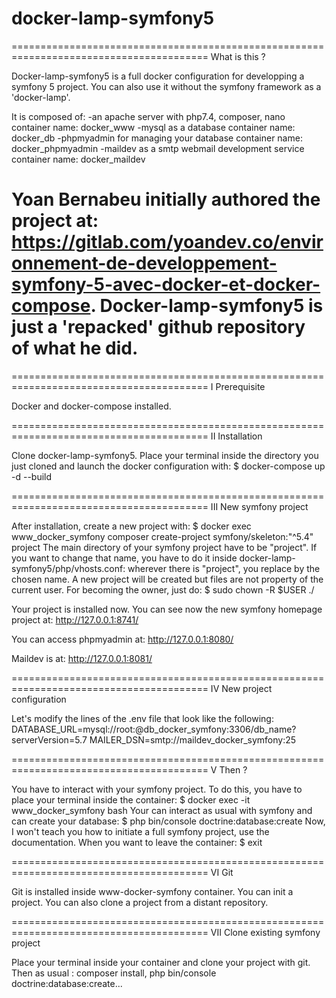 # docker-lamp-symfony5


========================================================================================
What is this ?

Docker-lamp-symfony5 is a full docker configuration for developping a symfony 5 project. You can also use it without the symfony framework as a 'docker-lamp'.

It is composed of:
    -an apache server with php7.4, composer, nano   container name:   docker_www
    -mysql as a database                            container name:   docker_db
    -phpmyadmin for managing your database          container name:   docker_phpmyadmin
    -maildev as a smtp webmail development service  container name:   docker_maildev

Yoan Bernabeu initially authored the project at: https://gitlab.com/yoandev.co/environnement-de-developpement-symfony-5-avec-docker-et-docker-compose. Docker-lamp-symfony5 is just a 'repacked' github repository of what he did.
========================================================================================





========================================================================================
I Prerequisite

Docker and docker-compose installed.



========================================================================================
II Installation

Clone docker-lamp-symfony5.
Place your terminal inside the directory you just cloned and launch the docker configuration with:
$ docker-compose up -d --build



========================================================================================
III New symfony project

After installation, create a new project with:
$ docker exec www_docker_symfony composer create-project symfony/skeleton:"^5.4" project
The main directory of your symfony project have to be "project". If you want to change that name, you have to do it inside docker-lamp-symfony5/php/vhosts.conf: wherever there is "project", you replace by the chosen name.
A new project will be created but files are not property of the current user. For becoming the owner, just do:
$ sudo chown -R $USER ./

Your project is installed now. You can see now the new symfony homepage project at:
http://127.0.0.1:8741/

You can access phpmyadmin at:
http://127.0.0.1:8080/

Maildev is at:
http://127.0.0.1:8081/



========================================================================================
IV New project configuration

Let's modify the lines of the .env file that look like the following:
DATABASE_URL=mysql://root:@db_docker_symfony:3306/db_name?serverVersion=5.7
MAILER_DSN=smtp://maildev_docker_symfony:25



========================================================================================
V Then ?

You have to interact with your symfony project. To do this, you have to place your terminal inside the container:
$ docker exec -it www_docker_symfony bash
Your can interact as usual with symfony and can create your database:
$ php bin/console doctrine:database:create
Now, I won't teach you how to initiate a full symfony project, use the documentation.
When you want to leave the container:
$ exit



========================================================================================
VI Git

Git is installed inside www-docker-symfony container. You can init a project. You can also clone a project from a distant repository.



========================================================================================
 VII Clone existing symfony project

Place your terminal inside your container and clone your project with git. Then as usual : composer install, php bin/console doctrine:database:create...